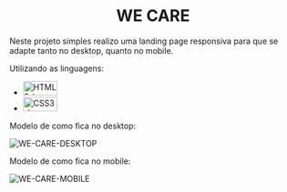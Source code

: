 <h1 align="center"> WE CARE </h1>

Neste projeto simples realizo uma landing page responsiva para que se adapte tanto no desktop, quanto no mobile.

Utilizando as linguagens:

- <img src="https://img.shields.io/badge/HTML5-E34F26?style=for-the-badge&logo=html5&logoColor=white" alt="HTML5-logo" height="25px" width="60px">
- <img src="https://img.shields.io/badge/CSS3-1572B6?style=for-the-badge&logo=css3&logoColor=white" alt="CSS3-logo" height="25px" width="60px">

Modelo de como fica no desktop:

<img src="https://github.com/WesleyTMarques/We-Care/blob/master/img/We-Care-Desktop.png?raw=true" alt="WE-CARE-DESKTOP">

Modelo de como fica no mobile:

<img src="https://github.com/WesleyTMarques/We-Care/blob/master/img/We-Care-Mobile.png?raw=true" alt="WE-CARE-MOBILE">
